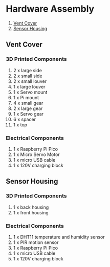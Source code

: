 # Hardware Assembly
1. [Vent Cover](#vent-cover)
2. [Sensor Housing](#sensor-housing)

## Vent Cover 
### 3D Printed Components
1. 2 x large side
2. 2 x small side
3. 2 x small louver
4. 1 x large louver
5. 1 x Servo mount
6. 1 x Pi mount
7. 4 x small gear
8. 2 x large gear
9. 1 x Servo gear
10. 6 x spacer
11. 1 x top

### Electrical Components
1. 1 x Raspberry Pi Pico
2. 1 x Micro Servo Motor
3. 1 x micro USB cable
4. 1 x 120V charging block

## Sensor Housing
### 3D Printed Components
1. 1 x back housing
2. 1 x front housing

### Electrical Components
1. 1 x DHT11 temperature and humidity sensor
2. 1 x PIR motion sensor
3. 1 x Raspberry Pi Pico
4. 1 x micro USB cable
5. 1 x 120V charging block
